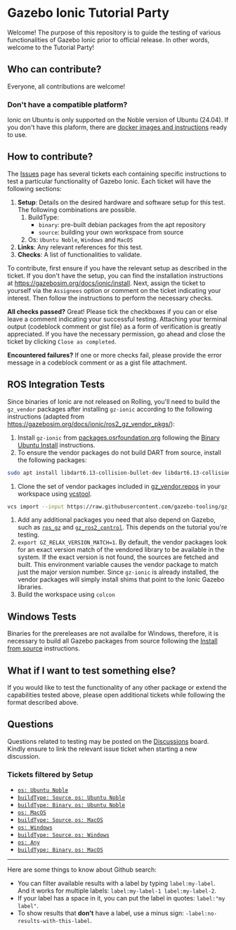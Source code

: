 # Gazebo Ionic Tutorial Party

Welcome! The purpose of this repository is to guide the testing of various functionalities of Gazebo Ionic prior to official release.
In other words, welcome to the Tutorial Party!

## Who can contribute?

Everyone, all contributions are welcome!

### Don't have a compatible platform?

Ionic on Ubuntu is only supported on the Noble version of Ubuntu (24.04). If you don't have this plaform, there are [docker images
and instructions](https://github.com/j-rivero/ionic_testing) ready to use.

## How to contribute?

The [Issues](https://github.com/gazebosim/gazebo_test_cases/issues) page has several tickets each containing specific instructions to test a particular functionality of Gazebo Ionic.
Each ticket will have the following sections:

1. **Setup**: Details on the desired hardware and software setup for this test. The following combinations are possible.
   1. BuildType:
      * `binary`: pre-built debian packages from the apt repository
      * `source`: building your own workspace from source
   2. Os: `Ubuntu Noble`, `Windows` and `MacOS`
2. **Links**: Any relevant references for this test.
3. **Checks**: A list of functionalities to validate.

To contribute, first ensure if you have the relevant setup as described in the ticket.
If you don't have the setup, you can find the installation instructions at https://gazebosim.org/docs/ionic/install.
Next, assign the ticket to yourself via the `Assignees` option or comment on the ticket indicating your interest.
Then follow the instructions to perform the necessary checks.

**All checks passed?**
Great! Please tick the checkboxes if you can or else leave a comment indicating your successful testing. Attaching your terminal output (codeblock comment or gist file) as a form of verification is greatly appreciated.
If you have the necessary permission, go ahead and close the ticket by clicking `Close as completed`.

**Encountered failures?**
If one or more checks fail, please provide the error message in a codeblock comment or as a gist file attachment.

## ROS Integration Tests

Since binaries of Ionic are not released on Rolling, you'll need to build the
`gz_vendor` packages after installing `gz-ionic` according to the following
instructions (adapted from
https://gazebosim.org/docs/ionic/ros2_gz_vendor_pkgs/):

1. Install `gz-ionic` from
   [packages.osrfoundation.org](https://packages.osrfoundation.org) following
   the [Binary Ubuntu Install](https://gazebosim.org/docs/ionic/install_ubuntu/)
   instructions.
1. To ensure the vendor packages do not build DART from source, install the
   following packages:

```bash
sudo apt install libdart6.13-collision-bullet-dev libdart6.13-collision-ode-dev libdart6.13-dev libdart6.13-external-ikfast-dev libdart6.13-external-odelcpsolver-dev libdart6.13-utils-urdf-dev
```

1. Clone the set of vendor packages included in
   [gz_vendor.repos](https://raw.githubusercontent.com/gazebo-tooling/gz_vendor/main/gz_vendor.repos)
   in your workspace using [vcstool](https://github.com/dirk-thomas/vcstool).

```bash
vcs import --input https://raw.githubusercontent.com/gazebo-tooling/gz_vendor/main/gz_vendor.repos
```

1. Add any additional packages you need that also depend on Gazebo, such as
   [`ros_gz`](https://github.com/gazebosim/ros_gz) and
   [`gz_ros2_control`](https://github.com/ros-controls/gz_ros2_control/). This
   depends on the tutorial you're testing.
1. `export GZ_RELAX_VERSION_MATCH=1`. By default, the vendor packages look for
   an exact version match of the vendored library to be available in the system.
   If the exact version is not found, the sources are fetched and built. This
   environment variable causes the vendor package to match just the major
   version number. Since `gz-ionic` is already installed, the vendor packages
   will simply install shims that point to the Ionic Gazebo libraries.
1. Build the workspace using `colcon`

## Windows Tests
Binaries for the prereleases are not availalbe for Windows, therefore, it is necessary to build
all Gazebo packages from source following the [Install from source](https://gazebosim.org/docs/ionic/install_windows_src/) instructions.

## What if I want to test something else?
If you would like to test the functionality of any other package or extend the capabilities tested above, please open additional tickets while following the format described above.

## Questions
Questions related to testing may be posted on the [Discussions](https://github.com/gazebosim/gazebo_test_cases/discussions) board. Kindly ensure to link the relevant issue ticket when starting a new discussion.

### Tickets filtered by Setup

- [`os: Ubuntu Noble`](https://github.com/gazebosim/gazebo_test_cases/issues?q=is:issue+is:open+label:%22os:+Ubuntu+Noble%22)
- [`buildType: Source`, `os: Ubuntu Noble`](https://github.com/gazebosim/gazebo_test_cases/issues?q=is:issue+is:open+label:%22buildType:+Source%22+label:%22os:+Ubuntu+Noble%22)
- [`buildType: Binary`, `os: Ubuntu Noble`](https://github.com/gazebosim/gazebo_test_cases/issues?q=is:issue+is:open+label:%22buildType:+Binary%22+label:%22os:+Ubuntu+Noble%22)
- [`os: MacOS`](https://github.com/gazebosim/gazebo_test_cases/issues?q=is:issue+is:open+label:%22os:+MacOS%22)
- [`buildType: Source`, `os: MacOS`](https://github.com/gazebosim/gazebo_test_cases/issues?q=is:issue+is:open+label:%22buildType:+Source%22+label:%22os:+MacOS%22)
- [`os: Windows`](https://github.com/gazebosim/gazebo_test_cases/issues?q=is:issue+is:open+label:%22os:+Windows%22)
- [`buildType: Source`, `os: Windows`](https://github.com/gazebosim/gazebo_test_cases/issues?q=is:issue+is:open+label:%22buildType:+Source%22+label:%22os:+Windows%22)
- [`os: Any`](https://github.com/gazebosim/gazebo_test_cases/issues?q=is:issue+is:open+label:%22os:+Any%22)
- [`buildType: Binary`, `os: MacOS`](https://github.com/gazebosim/gazebo_test_cases/issues?q=is:issue+is:open+label:%22buildType:+Binary%22+label:%22os:+MacOS%22)

---

Here are some things to know about Github search:
- You can filter available results with a label by typing `label:my-label`. And it works for multiple labels: `label:my-label-1 label:my-label-2`.
- If your label has a space in it, you can put the label in quotes: `label:"my label"`.
- To show results that **don't** have a label, use a minus sign: `-label:no-results-with-this-label`.

